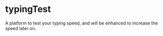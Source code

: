 # typingTest
A platform to test your typing speed, and will be enhanced to increase the speed later on.

